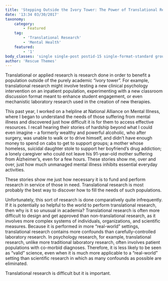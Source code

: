 ```yaml
---
title: 'Stepping Outside the Ivory Tower: The Power of Translational Research'
date: '13:34 03/30/2017'
taxonomy:
    category:
        - Featured
    tag:
        - 'Translational Research'
        - 'Mental Health'
    featured:
        - '1'
body_classes: 'single single-post postid-15 single-format-standard group-blog'
author: 'Rescue Themes'
---
```


Translational or applied research is research done in order to benefit a population outside of the purely academic “ivory tower”.  For example, translational research might involve testing a new clinical psychology intervention on an inpatient population, experimenting with a new classroom discussion format meant to enhance student engagement, or even mechanistic laboratory research used in the creation of new therapies. 

This past year, I worked on a helpline at National Alliance on Mental Illness, where I began to understand the needs of those suffering from mental illness and discovered just how difficult it is for them to access effective resources.  I recall hearing their stories of hardship beyond what I could even imagine – a formerly wealthy and powerful alcoholic, who after surgery, was unable to walk or to drive himself, and didn’t have enough money to spend on cabs to get to support groups; a mother whose homeless, suicidal daughter stole to support her boyfriend’s drug addiction; a lonely caregiver who could not leave his 91-year-old mother suffering from Alzheimer’s, even for a few hours.  These stories show me, over and over, just how much unmanaged mental illness inhibits essential everyday activities.

These stories show me just how necessary it is to fund and perform research in service of those in need. 
Translational research is most probably the best way to discover how to fill the needs of such populations. 

Unfortunately, this sort of research is done comparatively quite infrequently.  If it is potentially so helpful to the world to perform translational research, then why is it so unusual in academia?  Translational research is often more difficult to design and get approved than non-translational research, as it involves more complex systems of individuals, organizations, and scientific measures.  Because it is performed in more “real-world” settings, translational research contains more confounds than carefully-controlled laboratory research.  In psychology research, for example, translational research, unlike more traditional laboratory research, often involves patient populations with co-morbid diagnoses.  Therefore, it is less likely to be seen as “valid” science, even when it is much more applicable to a “real-world” setting than scientific research in which as many confounds as possible are eliminated. 

Translational research is difficult but it is important. 

